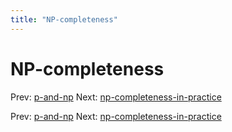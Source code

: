 ```yaml
---
title: "NP-completeness"
---
```


# NP-completeness

Prev: [p-and-np](p-and-np.md)
Next: [np-completeness-in-practice](np-completeness-in-practice.md)

Prev: [p-and-np](p-and-np.md)
Next: [np-completeness-in-practice](np-completeness-in-practice.md)
